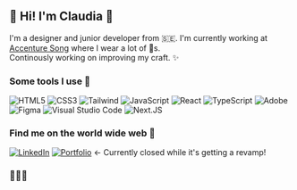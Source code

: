 ## 👋 Hi! I'm Claudia :sunflower:


I'm a designer and junior developer from 🇸🇪. I'm currently working at [Accenture Song](https://www.accenture.com/se-en/about/accenture-song-index) where I wear a lot of 🎩s. <br/>
Continously working on improving my craft. ✨ 

### Some tools I use :seedling:

<img alt="HTML5" src="https://img.shields.io/badge/html5%20-%23E34F26.svg?&style=for-the-badge&logo=html5&logoColor=white"/> <img alt="CSS3" src="https://img.shields.io/badge/css3%20-%231572B6.svg?&style=for-the-badge&logo=css3&logoColor=white"/> <img alt="Tailwind" src="https://img.shields.io/badge/Tailwind_CSS-38B2AC?style=for-the-badge&logo=tailwind-css&logoColor=white"> <img alt="JavaScript" src="https://img.shields.io/badge/javascript%20-%23323330.svg?&style=for-the-badge&logo=javascript&logoColor=%23F7DF1E"/> <img alt="React" src="https://img.shields.io/badge/react%20-%2320232a.svg?&style=for-the-badge&logo=react&logoColor=%2361DAFB"/> <img alt="TypeScript" src="https://img.shields.io/badge/typescript%20-%23007ACC.svg?&style=for-the-badge&logo=typescript&logoColor=white"/> <img alt="Adobe" src="https://img.shields.io/badge/adobe%20-%23FF0000.svg?&style=for-the-badge&logo=adobe&logoColor=white"/> <img alt="Figma" src="https://img.shields.io/badge/figma%20-%231d30c2.svg?&style=for-the-badge&logo=figma&logoColor=white"/> <img alt="Visual Studio Code" src="https://img.shields.io/badge/Visual%20Studio%20Code-7b3de0.svg?&style=for-the-badge&logo=visual-studio-code&logoColor=white"/> <img alt="Next.JS" src="https://img.shields.io/badge/next.js-000000?style=for-the-badge&logo=nextdotjs&logoColor=white"/>

### Find me on the world wide web 💐
[<img alt="LinkedIn" src="https://img.shields.io/badge/Linkedin-0A66C2?style=for-the-badge&logo=twitter&logoColor=white"/>](https://www.linkedin.com/in/claudia-jager) [<img alt="Portfolio" src="https://img.shields.io/badge/Portfolio-c951a3?style=for-the-badge&logo=twitter&logoColor=white"/>](https://claudiajaeger.azurewebsites.net/) ← Currently closed while it's getting a revamp!

### 🪷🪷🪷

<!--
**claudiajaeger/claudiajaeger** is a ✨ _special_ ✨ repository because its `README.md` (this file) appears on your GitHub profile.

Here are some ideas to get you started:

- 🔭 I’m currently working on ...
- 🌱 I’m currently learning ...
- 👯 I’m looking to collaborate on ...
- 🤔 I’m looking for help with ...
- 💬 Ask me about ...
- 📫 How to reach me: ...
- 😄 Pronouns: ...
- ⚡ Fun fact: ...
-->

